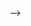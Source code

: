 <!-- ---
title: "Subtoken Image Transformer (SiT) for Generalizable Fine-grained Recognition"
collection: publications
permalink: /publication/2025-05-15-SiT
excerpt: ''
date: 2025-05-15
authors: '**Jie Zhu**, Minchul Kim, Zhizhong Huang, and Xiaoming Liu'
venue: ''
paperurl: '../files/SiT_Jie.pdf'
# codeurl: 'https://github.com/junwenchen/ATM'
# citation: 'Chen J, Zhu J, Kong Y. ATM: Action Temporality Modeling for Video Question Answering[C]//Proceedings of the 31st ACM International Conference on Multimedia. 2023: 4886-4895.'
---

<!-- <div style="text-align: center;">
  <img src="../images/atm_teaser_mm23.png" alt="alt text">
</div> --> -->
